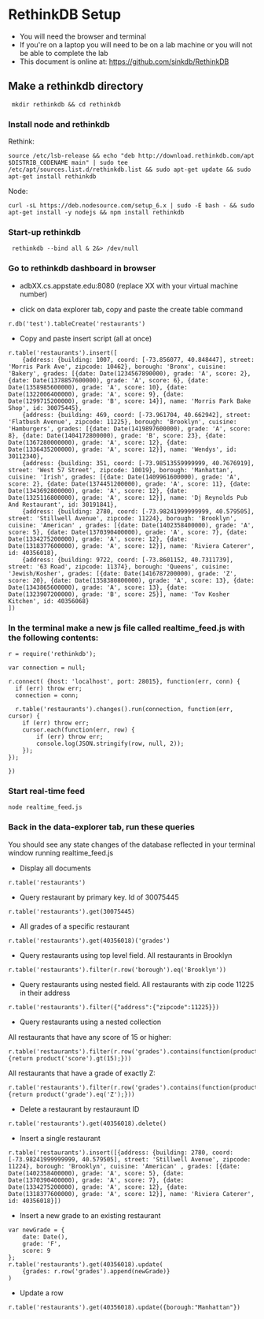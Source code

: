 # RethinkDB Setup
* You will need the browser and terminal
* If you're on a laptop you will need to be on a lab machine or you will not be able to complete the lab
* This document is online at: https://github.com/sinkdb/RethinkDB

## Make a rethinkdb directory
``` mkdir rethinkdb && cd rethinkdb```

### Install node and rethinkdb 
Rethink: 

``` 
source /etc/lsb-release && echo "deb http://download.rethinkdb.com/apt $DISTRIB_CODENAME main" | sudo tee /etc/apt/sources.list.d/rethinkdb.list && sudo apt-get update && sudo apt-get install rethinkdb 
```

Node: 

``` 
curl -sL https://deb.nodesource.com/setup_6.x | sudo -E bash - && sudo apt-get install -y nodejs && npm install rethinkdb 
```

### Start-up rethinkdb
``` rethinkdb --bind all & 2&> /dev/null```
	
### Go to rethinkdb dashboard in browser
* adbXX.cs.appstate.edu:8080 (replace XX with your virtual machine number)
	
* click on data explorer tab, copy and paste the create table command

``` r.db('test').tableCreate('restaurants') ```
	
* Copy and paste insert script (all at once)
```
r.table('restaurants').insert([
    {address: {building: 1007, coord: [-73.856077, 40.848447], street: 'Morris Park Ave', zipcode: 10462}, borough: 'Bronx', cuisine: 'Bakery', grades: [{date: Date(1234567890000), grade: 'A', score: 2}, {date: Date(1378857600000), grade: 'A', score: 6}, {date: Date(1358985600000), grade: 'A', score: 10}, {date: Date(1322006400000), grade: 'A', score: 9}, {date: Date(1299715200000), grade: 'B', score: 14}], name: 'Morris Park Bake Shop', id: 30075445},
    {address: {building: 469, coord: [-73.961704, 40.662942], street: 'Flatbush Avenue', zipcode: 11225}, borough: 'Brooklyn', cuisine: 'Hamburgers', grades: [{date: Date(1419897600000), grade: 'A', score: 8}, {date: Date(1404172800000), grade: 'B', score: 23}, {date: Date(1367280000000), grade: 'A', score: 12}, {date: Date(1336435200000), grade: 'A', score: 12}], name: 'Wendys', id: 30112340},
    {address: {building: 351, coord: [-73.98513559999999, 40.7676919], street: 'West 57 Street', zipcode: 10019}, borough: 'Manhattan', cuisine: 'Irish', grades: [{date: Date(1409961600000), grade: 'A', score: 2}, {date: Date(1374451200000), grade: 'A', score: 11}, {date: Date(1343692800000), grade: 'A', score: 12}, {date: Date(1325116800000), grade: 'A', score: 12}], name: 'Dj Reynolds Pub And Restaurant', id: 30191841},
    {address: {building: 2780, coord: [-73.98241999999999, 40.579505], street: 'Stillwell Avenue', zipcode: 11224}, borough: 'Brooklyn', cuisine: 'American' , grades: [{date: Date(1402358400000), grade: 'A', score: 5}, {date: Date(1370390400000), grade: 'A', score: 7}, {date: Date(1334275200000), grade: 'A', score: 12}, {date: Date(1318377600000), grade: 'A', score: 12}], name: 'Riviera Caterer', id: 40356018},
    {address: {building: 9722, coord: [-73.8601152, 40.7311739], street: '63 Road', zipcode: 11374}, borough: 'Queens', cuisine: 'Jewish/Kosher', grades: [{date: Date(1416787200000), grade: 'Z', score: 20}, {date: Date(1358380800000), grade: 'A', score: 13}, {date: Date(1343865600000), grade: 'A', score: 13}, {date: Date(1323907200000), grade: 'B', score: 25}], name: 'Tov Kosher Kitchen', id: 40356068}
])
  ```

### In the terminal make a new js file called realtime_feed.js with the following contents:
``` 
r = require('rethinkdb');

var connection = null;

r.connect( {host: 'localhost', port: 28015}, function(err, conn) {
  if (err) throw err;
  connection = conn;

  r.table('restaurants').changes().run(connection, function(err, cursor) {
    if (err) throw err;
    cursor.each(function(err, row) {
        if (err) throw err;
        console.log(JSON.stringify(row, null, 2));
    });
});

})
```
### Start real-time feed
``` node realtime_feed.js ```

### Back in the data-explorer tab, run these queries
You should see any state changes of the database reflected in your terminal window running realtime_feed.js

* Display all documents

``` r.table('restaurants') ```

* Query restaurant by primary key. Id of 30075445

``` r.table('restaurants').get(30075445) ```

* All grades of a specific restaurant

``` r.table('restaurants').get(40356018)('grades') ```

* Query restaurants using top level field. All restaurants in Brooklyn

``` r.table('restaurants').filter(r.row('borough').eq('Brooklyn')) ```

* Query restaurants using nested field. All restaurants with zip code 11225 in their address

``` r.table('restaurants').filter({"address":{"zipcode":11225}}) ```

* Query restaurants using a nested collection

All restaurants that have any score of 15 or higher:

``` 
r.table('restaurants').filter(r.row('grades').contains(function(product){return product('score').gt(15);})) 
```

All restaurants that have a grade of exactly Z:

``` 
r.table('restaurants').filter(r.row('grades').contains(function(product){return product('grade').eq('Z');})) 
```

* Delete a restaurant by restauraunt ID

``` r.table('restaurants').get(40356018).delete() ```

* Insert a single restaurant

``` 
r.table('restaurants').insert([{address: {building: 2780, coord: [-73.98241999999999, 40.579505], street: 'Stillwell Avenue', zipcode: 11224}, borough: 'Brooklyn', cuisine: 'American' , grades: [{date: Date(1402358400000), grade: 'A', score: 5}, {date: Date(1370390400000), grade: 'A', score: 7}, {date: Date(1334275200000), grade: 'A', score: 12}, {date: Date(1318377600000), grade: 'A', score: 12}], name: 'Riviera Caterer', id: 40356018}])
```

* Insert a new grade to an existing restaurant

``` 
var newGrade = {
    date: Date(),
    grade: 'F',
    score: 9
};
r.table('restaurants').get(40356018).update(
    {grades: r.row('grades').append(newGrade)}
) 
```

* Update a row

``` r.table('restaurants').get(40356018).update({borough:"Manhattan"}) ```
